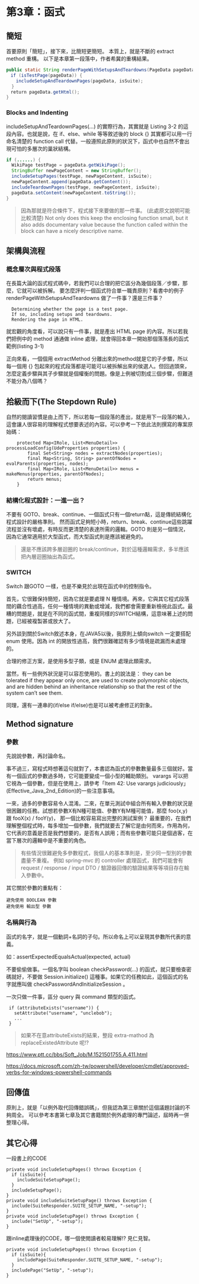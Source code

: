 
# 第3章：函式


## 簡短

首要原則「簡短」，接下來，比簡短更簡短。
本質上，就是不斷的 extract method 重構。
以下是本章第一段落中，作者希冀的重構結果。

``` java
public static String renderPageWithSetupsAndTeardowns(PageData pageData, boolean isSuite) throws Exception {
　if (isTestPage(pageData)) {
　  includeSetupAndTeardownPages(pageData, isSuite);
  }
　return pageData.getHtml();
}
```
### Blocks and Indenting

includeSetupAndTeardownPages(...) 的實際行為，其實就是 Listing 3-2 的這段內容。也就是說，在 if、else、while 等等敘述後的 block {} 其實都可以用一行命名清楚的 function call 代替。一般遵照此原則的狀況下，函式中也自然不會出現可怕的多層次的巢狀結構。

``` java 
if (......) {
  WikiPage testPage = pageData.getWikiPage();
  StringBuffer newPageContent = new StringBuffer();
  includeSetupPages(testPage, newPageContent, isSuite);
  newPageContent.append(pageData.getContent());
  includeTeardownPages(testPage, newPageContent, isSuite);
  pageData.setContent(newPageContent.toString());
}
```


> 因為那就是符合條件下，程式接下來要做的那一件事。
> (此處原文說明可能比較清楚)
> Not only does this keep the enclosing function small, but it also adds documentary value because the function called within the block can have a nicely descriptive name.











## 架構與流程

### 概念層次與程式段落

在長篇大論的函式程式碼中，若我們可以合理的把它區分為幾個段落／步驟，那麼，它就可以被拆解。 要怎麼評判一個函式符合單一職責原則？看書中的例子 renderPageWithSetupsAndTeardowns 做了一件事？還是三件事？

```
  Determining whether the page is a test page.
  If so, including setups and teardowns.
  Rendering the page in HTML.
```

就宏觀的角度看，可以說只有一件事，就是產出 HTML page 的內容。所以若我們把例中的 method 通通做 inline 處理，就會得回本章一開始那個落落長的函式範例(listing 3-1)

正向來看，一個個用 extractMethod 分離出來的method就是它的子步驟，所以每一個用 {} 包起來的程式段落都是可能可以被拆解出來的侯選人。但回過頭來，怎麼定義步驟與其子步驟就是個權衡的問題。像是上例被切割成三個步驟，但難道不能分為八個嗎？

## 拾級而下(The Stepdown Rule)

自然的閱讀習慣是由上而下，所以若每一個段落的產出，就是用下一段落的輸入，這會讓人很容易的理解程式想要表述的內容。可以參考一下依此法則撰寫的專案原始碼：

```
    protected Map<IRole, List<MenuDetail>> processLoadConfig(UdeProperties properties) {
        final Set<String> nodes = extractNodes(properties);
        final Map<String, String> parentOfNodes = evalParents(properties, nodes);
        final Map<IRole, List<MenuDetail>> menus = makeMenus(properties, parentOfNodes);
        return menus;
    }
```    

### 結構化程式設計：一進一出？

不要有 GOTO、break、continue、一個函式只有一個return點，這是傳統結構化程式設計的嚴格準則。
然而函式足夠短小時，return、break、continue這些跳躍流程並沒有壞處，有時反而更清楚的表達所需的邏輯。GOTO 則是另一個情況，因為它通常適用於大型函式，而大型函式則是應該被避免的。

> 還是不應該跨多層迴圈的 break/continue，對於這種邏輯需求，多半應該把內層迴圈抽出為函式。

### SWITCH

Switch 跟GOTO 一樣，也是不樂見於出現在函式中的控制指令。

首先，它很難保持簡短，因為它就是要處理 N 種情境。再來，它與其它程式段落間的藕合性過高，任何一種情境的異動或增減，我們都會需要重新檢視此函式。最糟的問題是，就是在不同的函式間，重複同樣的SWITCH結構，這意味著上述的問題，已經被複製甚或放大了。

另外談到關於Switch敘述本身，在JAVA5以後，我原則上傾向switch 一定要搭配enum 使用。因為 int 的開放性過高，我們很難確認有多少情境是疏漏而未處理的。

合理的修正方案，是使用多型子類，或是 ENUM 處理此類需求。

當然，有一些例外狀況是可以容忍使用的。書上的說法是：
they can be tolerated if they appear only once, are used to create polymorphic objects, and are hidden behind an inheritance relationship so that the rest of the system can’t see them.

同理，還有一連串的(if/else if/else)也是可以被考慮修正的對象。


## Method signature

###  參數

先說說參數，再討論命名。

事不過三，寫程式時想著這句就對了，本書認為函式的參數數量最多三個就好。當有一個函式的參數過多時，它可能要變成一個小型的輔助類別。 varargs 可以把它視為一個參數，但是在使用上，請參考「Item 42: Use varargs judiciously」(Effective_Java_2nd_Edition)的一些注意事項。

一來，過多的參數容易令人混淆。二來，在單元測試中組合所有輸入參數的狀況是很困難的任務。試想若參數X有N種可能值、參數Y有M種可能值，那麼 foo(x,y) 跟 fooX(x) / fooY(y)， 那一個比較容易寫出完整的測試案例？
最重要的，在我們理解整個程式時，每多增加一個參數，我們就要去了解它是由何而來，作用為何，它代表的意義是否是我們想要的，是否有人誤用；而有些參數可能只是個過客，在當下層次的邏輯中是不重要的角色。

> 有些情況很難避免多參數程式，我個人的基本準則是，至少同一型別的參數盡量不重複。
> 例如 spring-mvc 的 controller 處理函式，我們可能會有 request / response / input DTO / 驗證器回傳的驗證結果等等項目存在輸入參數中。

其它關於參數的重點有：

    避免使用 BOOLEAN 參數
    避免使用 輸出型 參數


### 名稱與行為

函式的名字，就是一個動詞+名詞的子句。所以命名上可以呈現其參數所代表的意義。

如：assertExpectedEqualsActual(expected, actual)

不要偷偷做事。一個名字叫 boolean checkPassword(...) 的函式，就只要檢查密碼就好，不要做 Session.initialize() 這種事。如果它的任務如此，這個函式的名字就應叫做 checkPasswordAndInitializeSession 。

一次只做一件事，區分 query 與 command 類型的函式。

```
 if (attributeExists("username")) {
   setAttribute("username", "unclebob");
   ...
 }
```

> 如果不在意attributeExists的結果，整段 extra-mathod 為 replaceExistedAttribute 呢!?

https://www.ptt.cc/bbs/Soft_Job/M.1521501755.A.411.html

https://docs.microsoft.com/zh-tw/powershell/developer/cmdlet/approved-verbs-for-windows-powershell-commands

## 回傳值

原則上，就是「以例外取代回傳錯誤碼」，但我認為第三章關於這個議題討論的不夠周全。
可以參考本書第七章及其它書籍關於例外處理的專門論述，屆時再一併整理心得。

## 其它心得

一段書上的CODE

```
private void includeSetupPages() throws Exception {
  if (isSuite){
    includeSuiteSetupPage();
  }
  includeSetupPage();
}
private void includeSuiteSetupPage() throws Exception {
  include(SuiteResponder.SUITE_SETUP_NAME, "-setup");
}
private void includeSetupPage() throws Exception {
  include("SetUp", "-setup");
}
```

跟inline處理後的CODE，哪一個使閲讀者較易理解!? 見仁見智。

```
private void includeSetupPages() throws Exception {
  if (isSuite){
    includePage(SuiteResponder.SUITE_SETUP_NAME, "-setup");
  }
  includePage("SetUp", "-setup");
}
```

